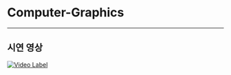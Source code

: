 # Computer-Graphics


---

## 시연 영상
[![Video Label](https://img.youtube.com/vi/gY3Dt2216BU/0.jpg)](https://youtu.be/gY3Dt2216BU)
